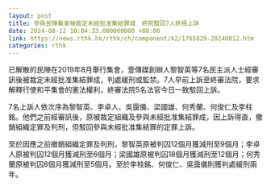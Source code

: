 ```yaml
---
layout: post
title: 參與民陣集會被裁定未經批准集結罪成　終院駁回7人終極上訴
date: 2024-08-12 10:04:33.000000000 +08:00
link: https://news.rthk.hk/rthk/ch/component/k2/1765829-20240812.htm
categories: rthk
---
```


已解散的民陣在2019年8月舉行集會，壹傳媒創辦人黎智英等7名民主派人士經審訊後被裁定未經批准集結罪成，判處緩刑或監禁。7人早前上訴至終審法院，要求解釋行使和平集會的憲法權利，終審法院5名法官今日一致駁回上訴。

7名上訴人依次序為黎智英、李卓人、吳靄儀、梁國雄、何秀蘭、何俊仁及李柱銘。他們之前經審訊後，原被裁定組織及參與未經批准集結罪成，因上訴得直，撤銷組織定罪及判刑，但駁回參與未經批准集結罪的定罪上訴。

至於因應之前撤銷組織定罪及判刑，黎智英原被判囚12個月獲減刑至9個月；李卓人原被判囚12個月獲減刑至6個月；梁國雄原被判囚18個月獲減刑至12個月；何秀蘭原被判囚8個月獲減刑至5個月。至於李柱銘、何俊仁、吳靄儀則獲判處緩刑兩年。
